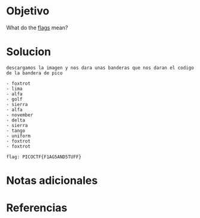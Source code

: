 # Objetivo

What do the [flags](https://jupiter.challenges.picoctf.org/static/fbeb5f9040d62b18878d199cdda2d253/flag.png) mean?

# Solucion

```Shell
descargamos la imagen y nos dara unas banderas que nos daran el codigo de la bandera de pico

- foxtrot
- lima
- alfa
- golf
- sierra
- alfa
- november
- delta
- sierra
- tango
- uniform
- foxtrot
- foxtrot

flag: PICOCTF{F1AG5AND5TUFF}
```

# Notas adicionales

# Referencias